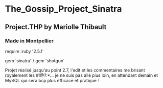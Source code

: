 <h1>The_Gossip_Project_Sinatra</h1>
<h2>Project.THP by Mariolle Thibault</h2>
<h3>Made in Montpellier</h3>
<p>require :ruby '2.5.1'</p>
<p>gem 'sinatra' / gem 'shotgun'</p>
<p>Projet réalisé jusqu'au point 2.7, l'edit et les commentaires me brisant royalement les #!@?:*... je ne suis pas allé plus loin, en attendant demain et MySQL qui sera bcp plus efficace et pratique !</p>
